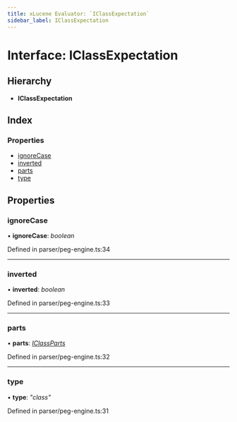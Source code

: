 ```yaml
---
title: xLucene Evaluator: `IClassExpectation`
sidebar_label: IClassExpectation
---
```


# Interface: IClassExpectation

## Hierarchy

* **IClassExpectation**

## Index

### Properties

* [ignoreCase](iclassexpectation.md#ignorecase)
* [inverted](iclassexpectation.md#inverted)
* [parts](iclassexpectation.md#parts)
* [type](iclassexpectation.md#type)

## Properties

###  ignoreCase

• **ignoreCase**: *boolean*

Defined in parser/peg-engine.ts:34

___

###  inverted

• **inverted**: *boolean*

Defined in parser/peg-engine.ts:33

___

###  parts

• **parts**: *[IClassParts](iclassparts.md)*

Defined in parser/peg-engine.ts:32

___

###  type

• **type**: *"class"*

Defined in parser/peg-engine.ts:31
